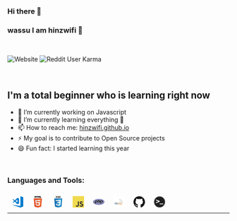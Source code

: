 ### Hi there 👋

### wassu I am hinzwifi 👋

<br />

![Website](https://img.shields.io/website?down_color=grey&down_message=BONK&label=HINZWIFI.github.io&style=for-the-badge&up_color=GREEN&up_message=running&url=https%3A%2F%2Fhinzwifi.github.io)
![Reddit User Karma](https://img.shields.io/reddit/user-karma/combined/hinzwifi?color=light%20green&style=for-the-badge)

<br />

## I'm a total beginner who is learning right now

- 🔭 I’m currently working on Javascript
- 🌴 I’m currently learning everything 🙈
- 📫 How to reach me: [hinzwifi.github.io](https://hinzwifi.github.io)
- ⚡ My goal is to contribute to Open Source projects
- 😄 Fun fact: I started learning this year

<br />

### Languages and Tools:

<img align="left" alt="Visual Studio Code" width="26px" style="padding:10px;" src="https://raw.githubusercontent.com/github/explore/80688e429a7d4ef2fca1e82350fe8e3517d3494d/topics/visual-studio-code/visual-studio-code.png" />
<img align="left" alt="HTML5" width="26px" style="padding:10px;" src="https://raw.githubusercontent.com/github/explore/80688e429a7d4ef2fca1e82350fe8e3517d3494d/topics/html/html.png" />
<img align="left" alt="CSS3" width="26px" style="padding:10px;" src="https://raw.githubusercontent.com/github/explore/80688e429a7d4ef2fca1e82350fe8e3517d3494d/topics/css/css.png" />
<img align="left" alt="JavaScript" width="26px" style="padding:10px;" src="https://raw.githubusercontent.com/github/explore/80688e429a7d4ef2fca1e82350fe8e3517d3494d/topics/javascript/javascript.png" />
<!-- [<img align="left" alt="React" width="26px" src="https://raw.githubusercontent.com/github/explore/80688e429a7d4ef2fca1e82350fe8e3517d3494d/topics/react/react.png" />][reactplaylist] -->
<img align="left" alt="PHP" width="26px" style="padding:10px;" src="https://raw.githubusercontent.com/github/explore/80688e429a7d4ef2fca1e82350fe8e3517d3494d/topics/php/php.png" />
<img align="left" alt="MySQL" width="26px"  style="padding:10px;" src="https://raw.githubusercontent.com/github/explore/80688e429a7d4ef2fca1e82350fe8e3517d3494d/topics/mysql/mysql.png" />
<img align="left" alt="GitHub" width="26px" style="padding:10px;" src="https://raw.githubusercontent.com/github/explore/78df643247d429f6cc873026c0622819ad797942/topics/github/github.png" />
<img align="left" alt="Terminal" width="26px" style="padding:10px;" src="https://raw.githubusercontent.com/github/explore/80688e429a7d4ef2fca1e82350fe8e3517d3494d/topics/terminal/terminal.png" />

<br />
<br />

---
